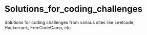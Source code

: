 # Solutions_for_coding_challenges
Solutions for coding challenges from various sites like Leetcode, Hackerrank, FreeCodeCamp, etc

